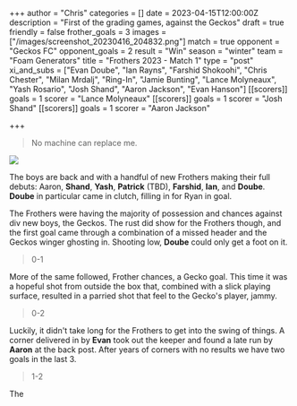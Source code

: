 +++
author = "Chris"
categories = []
date = 2023-04-15T12:00:00Z
description = "First of the grading games, against the Geckos"
draft = true
friendly = false
frother_goals = 3
images = ["/images/screenshot_20230416_204832.png"]
match = true
opponent = "Geckos FC"
opponent_goals = 2
result = "Win"
season = "winter"
team = "Foam Generators"
title = "Frothers 2023 - Match 1"
type = "post"
xi_and_subs = ["Evan Doube", "Ian Rayns", "Farshid Shokoohi", "Chris Chester", "Milan Mrdalj", "Ring-In", "Jamie Bunting", "Lance Molyneaux", "Yash Rosario", "Josh Shand", "Aaron Jackson", "Evan Hanson"]
[[scorers]]
goals = 1
scorer = "Lance Molyneaux"
[[scorers]]
goals = 1
scorer = "Josh Shand"
[[scorers]]
goals = 1
scorer = "Aaron Jackson"

+++
> No machine can replace me.

![](/images/screenshot_20230416_204832.png)

The boys are back and with a handful of new Frothers making their full debuts: Aaron, **Shand**, **Yash**, **Patrick** (TBD), **Farshid**, **Ian**, and **Doube**. **Doube** in particular came in clutch, filling in for Ryan in goal.

The Frothers were having the majority of possession and chances against div new boys, the Geckos. The rust did show for the Frothers though, and the first goal came through a combination of a missed header and the Geckos winger ghosting in. Shooting low, **Doube** could only get a foot on it.

> 0-1

More of the same followed, Frother chances, a Gecko goal. This time it was a hopeful shot from outside the box that, combined with a slick playing surface, resulted in a parried shot that feel to the Gecko's player, jammy.

> 0-2

Luckily, it didn't take long for the Frothers to get into the swing of things. A corner delivered in by **Evan** took out the keeper and found a late run by **Aaron** at the back post. After years of corners with no results we have two goals in the last 3.

> 1-2

The 